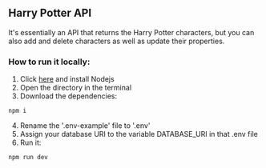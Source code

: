 ## Harry Potter API

It's essentially an API that returns the Harry Potter characters, but you can also add and delete characters as well as update their properties.

### How to run it locally:
1. Click [here](https://nodejs.org/en/download/) and install Nodejs
2. Open the directory in the terminal
3. Download the dependencies:
```
npm i
```
4. Rename the '.env-example' file to '.env'
5. Assign your database URI to the variable DATABASE_URI in that .env file
6. Run it:
```
npm run dev
```


